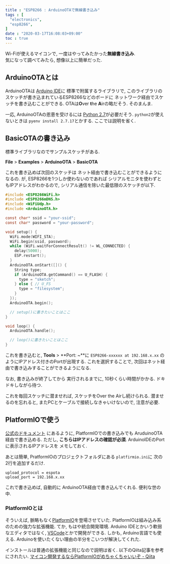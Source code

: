 ```yaml
---
title : "ESP8266 : ArduinoOTAで無線書き込み"
tags : [
  "electronics",
  "esp8266",
]
date : "2020-03-17T16:08:03+09:00"
toc : true
---
```


Wi-Fiが使えるマイコンで, 
一度はやってみたかった**無線書き込み**.  
気になって調べてみたら, 
想像以上に簡単だった.

<!--more-->


## ArduinoOTAとは

ArduinoOTAは
[Arduino IDE](https://www.arduino.cc/en/main/software)に
標準で附属するライブラリで, 
このライブラリのスケッチが書き込まれているESP8266などのボードに
ネットワーク経由でスケッチを書き込むことができる.
OTAは**O**ver **t**he **A**irの略だそう.
そのまんま.

一応, ArduinoOTAの恩恵を受けるには
[Python 2.7](https://www.python.org/)が必要だそう.
`python2`が使えないときは
`pyenv install 2.7.17`とかする.
ここでは説明を省く.


## BasicOTAの書き込み

標準ライブラリなのでサンプルスケッチがある.

**File** > **Examples** > **ArduinoOTA** > **BasicOTA**

これを書き込めば次回のスケッチは
ネット経由で書き込むことができるようになるの. が, 
ESP8266を1つしか使わないのであれば
シリアルモニタを使わずともIPアドレスがわかるので, 
シリアル通信を除いた最低限のスケッチが以下.

```c
#include <ESP8266WiFi.h>
#include <ESP8266mDNS.h>
#include <WiFiUdp.h>
#include <ArduinoOTA.h>

const char* ssid = "your-ssid";
const char* password = "your-password";

void setup() {
  WiFi.mode(WIFI_STA);
  WiFi.begin(ssid, password);
  while (WiFi.waitForConnectResult() != WL_CONNECTED) {
    delay(5000);
    ESP.restart();
  }
  ArduinoOTA.onStart([]() {
    String type;
    if (ArduinoOTA.getCommand() == U_FLASH) {
      type = "sketch";
    } else { // U_FS
      type = "filesystem";
    }
  });
  ArduinoOTA.begin();

  // setup()に書きたいことはここ
}

void loop() {
  ArduinoOTA.handle();

  // loop()に書きたいことはここ
}
```

これを書き込むと, 
**Tools** > **Port: ~**に
`ESP8266-xxxxxx at 192.168.x.xx`
のようにIPアドレス付きのPortが出現する.
これを選択することで, 
次回はネット経由で書き込みすることができるようになる.

なお, 書き込みが終了してから
実行されるまでに, 10秒くらい時間がかかる.
ドキドキしながら待つ.

これを毎回スケッチに潜ませれば, 
スケッチをOver the Airし続けられる.
潜ませるのを忘れると, 
またPCとケーブルで接続しなきゃいけないので, 
注意が必要.

## PlatformIOで使う

[公式のドキュメント](https://docs.platformio.org/en/latest/platforms/espressif8266.html#over-the-air-ota-update)
にあるように, 
PlatformIOでの書き込みでも
AruduinoOTA経由で書き込める.
ただし, **こちらはIPアドレスの確認が必須**.
ArduinoIDEのPortに表示されるIPアドレスを
メモしておく.

あとは簡単, 
PratformIOのプロジェクトフォルダにある
`platfirmio.ini`に
次の2行を追加するだけ.

```
upload_protocol = espota
upload_port = 192.168.x.xx
```

これで書き込めば, 自動的に
ArduinoOTA経由で書き込んでくれる.
便利な世の中.

### PlatformIOとは

そういえば, 脈略もなく[PlatformIO](https://platformio.org/)を登場させていた.
PlatformIOは組み込み系のための強力な拡張機能.
てか, もはや統合開発環境.
Arduino IDEとかいう軟弱なエディタではなく, 
[VSCode](https://code.visualstudio.com/)とかで開発ができる.
しかも, Arduino言語でも使える.
Arduinoを使いたくない理由の半分をこいつが解決してくれた.

インストールは普通の拡張機能と同じなので説明は省く.
以下のQiita記事を参考にされたい.
[マイコン開発するならPlatformIOがめちゃくちゃいいぞ - Qiita](https://qiita.com/JotaroS/items/1930f156aab953194c9a)  
